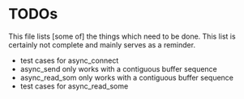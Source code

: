 # TODOs

This file lists [some of] the things which need to be done. This list
is certainly not complete and mainly serves as a reminder.

- test cases for async_connect
- async_send only works with a contiguous buffer sequence
- async_read_som only works with a contiguous buffer sequence
- test cases for async_read_some
